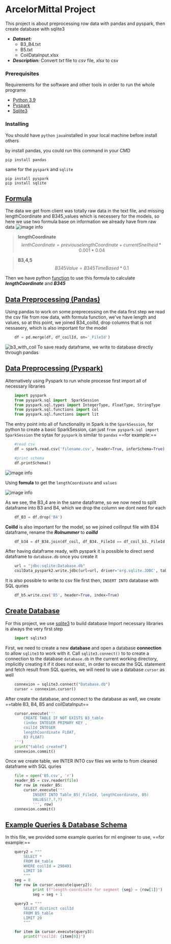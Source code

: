 # ArcelorMittal Project

This project is about preprocessing row data with pandas and pyspark, then create database with sqlite3
- ***Dataset:*** 
    - B3_B4.txt  
    - B5.txt 
    - CoilDataInput.xlsx
- ***Description:*** Convert *txt* file to *csv* file, *xlsx* to csv



### Prerequisites

Requirements for the software and other tools in order to run the whole programe
- [Python 3.9](https://www.python.org/downloads/)
- [Pyspark](https://spark.apache.org/docs/latest/api/python/getting_started/install.html)
- [Sqlite3](https://www.sqlite.org/download.html)

### Installing

You should have `python` `java`installed in your local machine before install others

by install pandas, you could run this command in your CMD

    pip install pandas

same for the `pyspark` and `sqlite`

    pip install pyspark
    pip install sqlite


## [Formula](RawData_Processing/RawData_Processing_B3B4.ipynb)

The data we get from client was totally raw data in the text file, and missing lengthCoordinate and B345_values which is necessery for the models, so here we use two formula base on information we already have from raw data
![image info](images/columns_from_raw_B34.png)
> **lengthCoordinate**
> $$ lenthCoordinate = previouse lengthCoordinate +  currentSneilheid * 0.001 * 0.04$$

> **B3,4,5**
> $$ B345Value = B345TimeBased * 0.1  $$

Then we have python [function](RawData_Processing/RawData_Processing_B3B4.ipynb) to use this formula to calculate ***lengthCoordinate*** and ***B345***


## [Data Preprocessing (Pandas)](clean-row-data/B345_seperated_csv_preprocessing_pandas.ipynb)
Using pandas to work on some preprecessing on the data
first step we read the csv file from row data, with formula function, we've have length and values, so at this point, we joined B34_coilId, drop columns that is not nessasery, which is also important for the model
```python
    df = pd.merge(df, df_coilId, on='_FileId')
```
![b3_with_coil](images/b3withcoil.png)
To save ready dataframe, we write to database directly through pandas

## [Data Preprocessing (Pyspark)](clean-row-data/B345_seperated_csv_preprocessing_spark.ipynb)
Alternatively using Pyspark to run whole processe
first import all of necessary libraries
```python
    import pyspark
    from pyspark.sql import  SparkSession
    from pyspark.sql.types import IntegerType, FloatType, StringType
    from pyspark.sql.functions import col
    from pyspark.sql.functions import lit
```
The entry point into all of functionality in Spark is the `SparkSession`, for python to create a basic SparkSession, can just `from pyspark.sql import  SparkSession` 
the sytax for `pyspark` is similar to `pandas`
==for example:==

```python
    #read csv
    df = spark.read.csv('filename.csv', header=True, inferSchema=True)

    #print schema
    df.printSchema()
```
![image info](images/schema.png)

Using **fomula** to get the `lengthCoordinate` and `values`

![image info](images/lengthCoordinate_add.png)

As we see, the B3_4 are in the same dataframe, so we now need to split dataframe into B3 and B4, which we drop the column we dont need for each
```python
    df_B3 = df.drop('B4')
```

**CoilId** is also important for the model, so we joined coilInput file with B34 dataframe, rename the ***Rolnummer*** to ***coilId***
```python
    df_b34 = df_B34.join(df_coil, df_B34._FileId == df_coil_b3._FileId, how='right')
```

After having dataframe ready, with pyspark it is possible to direct send dataframe to `database.db` once you create it
```python
    url = "jdbc:sqlite:Database.db"
    coilData_pyspark2.write.jdbc(url=url, driver='org.sqlite.JDBC', table='B5')
```
It is also possible to write to csv file first then, `INSERT INTO` database with SQL quries
```python
    df_b5.write.csv('B5', header=True, index=True)
```

## [Create Database](database/database.ipynb)
For this project, we use [sqlite3](https://docs.python.org/3/library/sqlite3.html#tutorial) to build database
Import necessary libraries is always the very first step
```python
    import sqlite3
```

First, we need to create a new **database** and open a database **connection** to allow `sqlite3` to work with it. Call `sqlite3.connect()` to to create a connection to the database `database.db` in the current working directory, implicitly creating it if it does not exist:, in order to excute the SQL statement and fetch result from SQL queries, we will need to use a database `cursor` as well
```python
    connexion = sqlite3.connect("Database.db")
    cursor = connexion.cursor()
```
After create the database, and connect to the database as well, we create ==table B3, B4, B5 and coilDataInput==
```python
    cursor.execute('''
        CREATE TABLE IF NOT EXISTS B3_table
        (index INTEGER PRIMARY KEY ,
        coilId INTEGER
        lengthCoordinate FLOAT,
        B3 FLOAT)
    ''')
    print("table1 created")
    connexion.commit()
```
Once we create table, we INTER INTO csv files we write to from cleaned dataframe with SQL quries
```python
    file = open('B5.csv', 'r')
    reader_B5 = csv.reader(file)
    for row in reader_B5:
        cursor.execute('''
            INSERT INTO Table_B5(_FileId, lengthCoordinate, B5)
            VALUES(?,?,?)
            ''', row)
    connexion.commit()
```



## [Example Queries & Database Schema](Example_Queries/Example_Queries.ipynb)

In this file, we provided some example queries for ml engineer to use, 
==for example:==
```python
    query2 = """
        SELECT *
        FROM B4_table
        WHERE coilId = 290491
        LIMIT 10
        """
    seg = 0
    for row in cursor.execute(query2):
            print (f"length-coordinate for segment {seg} = {row[1]}")
            seg = seg + 1
```
```python
    query3 = """ 
        SELECT distinct coilId
        FROM B5_table
        LIMIT 20
        """

    for item in cursor.execute(query3):
        print(f"coilId: {item[0]}")
```


